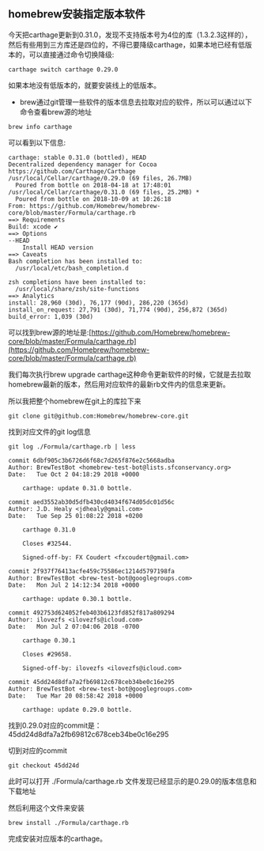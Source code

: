 ## homebrew安装指定版本软件

今天把carthage更新到0.31.0，发现不支持版本号为4位的库（1.3.2.3这样的），然后有些用到三方库还是四位的，不得已要降级carthage，如果本地已经有低版本的，可以直接通过命令切换降级:

```
carthage switch carthage 0.29.0
```

如果本地没有低版本的，就要安装线上的低版本。

* brew通过git管理一些软件的版本信息去拉取对应的软件，所以可以通过以下命令查看brew源的地址

```
brew info carthage
```

可以看到以下信息:

```
carthage: stable 0.31.0 (bottled), HEAD
Decentralized dependency manager for Cocoa
https://github.com/Carthage/Carthage
/usr/local/Cellar/carthage/0.29.0 (69 files, 26.7MB)
  Poured from bottle on 2018-04-18 at 17:48:01
/usr/local/Cellar/carthage/0.31.0 (69 files, 25.2MB) *
  Poured from bottle on 2018-10-09 at 10:26:18
From: https://github.com/Homebrew/homebrew-core/blob/master/Formula/carthage.rb
==> Requirements
Build: xcode ✔
==> Options
--HEAD
	Install HEAD version
==> Caveats
Bash completion has been installed to:
  /usr/local/etc/bash_completion.d

zsh completions have been installed to:
  /usr/local/share/zsh/site-functions
==> Analytics
install: 28,960 (30d), 76,177 (90d), 286,220 (365d)
install_on_request: 27,791 (30d), 71,774 (90d), 256,872 (365d)
build_error: 1,039 (30d)
```

可以找到brew源的地址是:[https://github.com/Homebrew/homebrew-core/blob/master/Formula/carthage.rb](https://github.com/Homebrew/homebrew-core/blob/master/Formula/carthage.rb)

我们每次执行brew upgrade carthage这种命令更新软件的时候，它就是去拉取homebrew最新的版本，然后用对应软件的最新rb文件内的信息来更新。

所以我把整个homebrew在git上的库拉下来

```
git clone git@github.com:Homebrew/homebrew-core.git
```

找到对应文件的git log信息

```
git log ./Formula/carthage.rb | less
```

```
commit 6dbf905c3b6726d6f68c7d265f876e2c5668adba
Author: BrewTestBot <homebrew-test-bot@lists.sfconservancy.org>
Date:   Tue Oct 2 04:18:29 2018 +0000

    carthage: update 0.31.0 bottle.

commit aed3552ab30d5dfb430cd4034f674d05dc01d56c
Author: J.D. Healy <jdhealy@gmail.com>
Date:   Tue Sep 25 01:08:22 2018 +0200

    carthage 0.31.0

    Closes #32544.

    Signed-off-by: FX Coudert <fxcoudert@gmail.com>

commit 2f937f76413acfe459c75586ec1214d5797198fa
Author: BrewTestBot <brew-test-bot@googlegroups.com>
Date:   Mon Jul 2 14:12:34 2018 +0000

    carthage: update 0.30.1 bottle.

commit 492753d624052feb403b6123fd852f817a809294
Author: ilovezfs <ilovezfs@icloud.com>
Date:   Mon Jul 2 07:04:06 2018 -0700

    carthage 0.30.1

    Closes #29658.

    Signed-off-by: ilovezfs <ilovezfs@icloud.com>

commit 45dd24d8dfa7a2fb69812c678ceb34be0c16e295
Author: BrewTestBot <brew-test-bot@googlegroups.com>
Date:   Tue Mar 20 08:58:42 2018 +0000

    carthage: update 0.29.0 bottle.

```

找到0.29.0对应的commit是：45dd24d8dfa7a2fb69812c678ceb34be0c16e295

切到对应的commit

```
git checkout 45dd24d
```

此时可以打开 ./Formula/carthage.rb 文件发现已经显示的是0.29.0的版本信息和下载地址

然后利用这个文件来安装

```
brew install ./Formula/carthage.rb
```

完成安装对应版本的carthage。